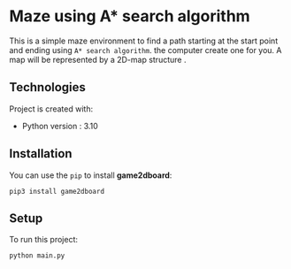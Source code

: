 # Maze using A* search algorithm
This is a simple maze environment to find a path starting at the start point and ending using `A* search algorithm`. 
the computer create one for you.
A map will be represented by a 2D-map structure .

## Technologies

Project is created with:

* Python version : 3.10


## Installation

You can use the `pip` to install **game2dboard**:

```
pip3 install game2dboard
```

## Setup

To run this project:

```
python main.py
```
